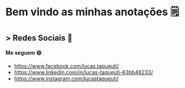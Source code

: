 # Bem vindo as minhas anotações 🗒️

## > Redes Sociais 📱
#### Me seguem 😄
+ https://www.facebook.com/lucas.taqueuti/
+ https://www.linkedin.com/in/lucas-taqueuti-63bb48233/
+ https://www.instagram.com/lucastaqueuti/

